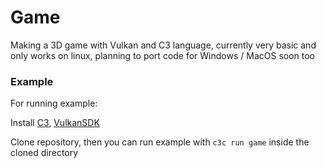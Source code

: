 # Game

Making a 3D game with Vulkan and C3 language, 
currently very basic and only works on linux, planning to port code for Windows / MacOS soon too


### Example
For running example:

Install [C3](https://c3-lang.org/), [VulkanSDK](https://vulkan.lunarg.com/sdk/home)

Clone repository, then you can run example with `c3c run game` inside the cloned directory

